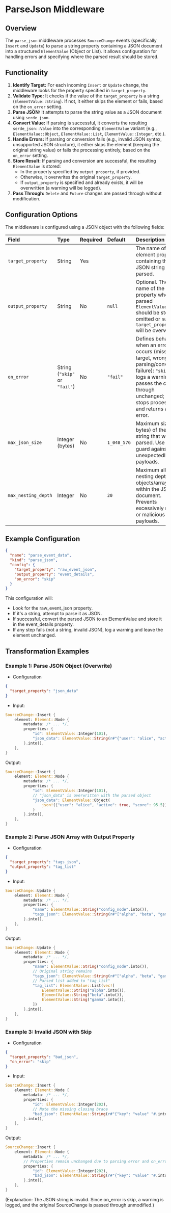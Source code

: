 # ParseJson Middleware

## Overview

The `parse_json` middleware processes `SourceChange` events (specifically `Insert` and `Update`) to parse a string property containing a JSON document into a structured `ElementValue` (Object or List). It allows configuration for handling errors and specifying where the parsed result should be stored.

## Functionality

1.  **Identify Target:** For each incoming `Insert` or `Update` change, the middleware looks for the property specified in `target_property`.
2.  **Validate Type:** It checks if the value of the `target_property` is a string (`ElementValue::String`). If not, it either skips the element or fails, based on the `on_error` setting.
3.  **Parse JSON:** It attempts to parse the string value as a JSON document using `serde_json`.
4.  **Convert Value:** If parsing is successful, it converts the resulting `serde_json::Value` into the corresponding `ElementValue` variant (e.g., `ElementValue::Object`, `ElementValue::List`, `ElementValue::Integer`, etc.).
5.  **Handle Errors:** If parsing or conversion fails (e.g., invalid JSON syntax, unsupported JSON structure), it either skips the element (keeping the original string value) or fails the processing entirely, based on the `on_error` setting.
6.  **Store Result:** If parsing and conversion are successful, the resulting `ElementValue` is stored:
    *   In the property specified by `output_property`, if provided.
    *   Otherwise, it overwrites the original `target_property`.
    *   If `output_property` is specified and already exists, it will be overwritten (a warning will be logged).
7.  **Pass Through:** `Delete` and `Future` changes are passed through without modification.

## Configuration Options

The middleware is configured using a JSON object with the following fields:

| Field               | Type                          | Required | Default      | Description                                                                                                                               |
| :------------------ | :---------------------------- | :------- | :----------- | :---------------------------------------------------------------------------------------------------------------------------------------- |
| `target_property`   | String                        | Yes      |              | The name of the element property containing the JSON string to be parsed.                                                                 |
| `output_property`   | String                        | No       | `null`       | Optional. The name of the property where the parsed `ElementValue` should be stored. If omitted or `null`, `target_property` will be overwritten. |
| `on_error`          | String (`"skip"` or `"fail"`) | No       | `"fail"`     | Defines behavior when an error occurs (missing target, wrong type, parsing/conversion failure): `"skip"` logs a warning and passes the change through unchanged; `"fail"` stops processing and returns an error. |
| `max_json_size`     | Integer (bytes)               | No       | `1_048_576`  | Maximum size (in bytes) of the JSON string that will be parsed. Use to guard against unexpectedly large payloads.                                                               |
| `max_nesting_depth` | Integer                       | No       | `20`         | Maximum allowed nesting depth for objects/arrays within the JSON document. Prevents excessively nested or malicious payloads.                                                   |

## Example Configuration

```json
{
  "name": "parse_event_data",
  "kind": "parse_json",
  "config": {
    "target_property": "raw_event_json",
    "output_property": "event_details",
    "on_error": "skip"
  }
}
```

This configuration will:

- Look for the raw_event_json property.
- If it's a string, attempt to parse it as JSON.
- If successful, convert the parsed JSON to an ElementValue and store it in the event_details property.
- If any step fails (not a string, invalid JSON), log a warning and leave the element unchanged.

## Transformation Examples

### Example 1: Parse JSON Object (Overwrite)

- Configuration
```json
{
  "target_property": "json_data"
}
```

- Input:
```rust
SourceChange::Insert {
    element: Element::Node {
        metadata: /* ... */,
        properties: {
            "id": ElementValue::Integer(101),
            "json_data": ElementValue::String(r#"{"user": "alice", "active": true, "score": 95.5}"#.into())
        }.into(),
    },
}
```

Output:
```rust
SourceChange::Insert {
    element: Element::Node {
        metadata: /* ... */,
        properties: {
            "id": ElementValue::Integer(101),
            // "json_data" is overwritten with the parsed object
            "json_data": ElementValue::Object(
                json!({"user": "alice", "active": true, "score": 95.5}).into()
            )
        }.into(),
    },
}
```

### Example 2: Parse JSON Array with Output Property

- Configuration
```json
{
  "target_property": "tags_json",
  "output_property": "tag_list"
}
```

- Input:
```rust
SourceChange::Update {
    element: Element::Node {
        metadata: /* ... */,
        properties: {
            "name": ElementValue::String("config_node".into()),
            "tags_json": ElementValue::String(r#"["alpha", "beta", "gamma"]"#.into())
        }.into(),
    },
}
```

Output:
```rust
SourceChange::Update {
    element: Element::Node {
        metadata: /* ... */,
        properties: {
            "name": ElementValue::String("config_node".into()),
            // Original string remains
            "tags_json": ElementValue::String(r#"["alpha", "beta", "gamma"]"#.into()),
            // Parsed list added to "tag_list"
            "tag_list": ElementValue::List(vec![
                ElementValue::String("alpha".into()),
                ElementValue::String("beta".into()),
                ElementValue::String("gamma".into()),
            ])
        }.into(),
    },
}
```

### Example 3: Invalid JSON with Skip

- Configuration
```json
{
  "target_property": "bad_json",
  "on_error": "skip"
}
```

- Input:
```rust
SourceChange::Insert {
    element: Element::Node {
        metadata: /* ... */,
        properties: {
            "id": ElementValue::Integer(202),
            // Note the missing closing brace
            "bad_json": ElementValue::String(r#"{"key": "value" "#.into())
        }.into(),
    },
}
```

Output:
```rust
SourceChange::Insert {
    element: Element::Node {
        metadata: /* ... */,
        // Properties remain unchanged due to parsing error and on_error: skip
        properties: {
            "id": ElementValue::Integer(202),
            "bad_json": ElementValue::String(r#"{"key": "value" "#.into())
        }.into(),
    },
}
```

(Explanation: The JSON string is invalid. Since on_error is skip, a warning is logged, and the original SourceChange is passed through unmodified.)
